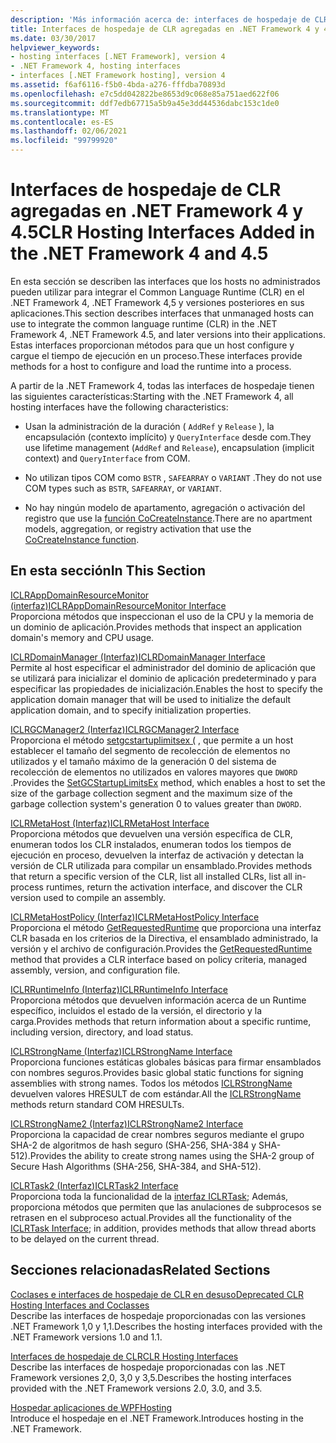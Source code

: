 ```yaml
---
description: 'Más información acerca de: interfaces de hospedaje de CLR agregadas en el .NET Framework 4 y 4,5'
title: Interfaces de hospedaje de CLR agregadas en .NET Framework 4 y 4.5
ms.date: 03/30/2017
helpviewer_keywords:
- hosting interfaces [.NET Framework], version 4
- .NET Framework 4, hosting interfaces
- interfaces [.NET Framework hosting], version 4
ms.assetid: f6af6116-f5b0-4bda-a276-fffdba70893d
ms.openlocfilehash: e7c5dd042822be8653d9c068e85a751aed622f06
ms.sourcegitcommit: ddf7edb67715a5b9a45e3dd44536dabc153c1de0
ms.translationtype: MT
ms.contentlocale: es-ES
ms.lasthandoff: 02/06/2021
ms.locfileid: "99799920"
---
```

# <a name="clr-hosting-interfaces-added-in-the-net-framework-4-and-45"></a><span data-ttu-id="c7c46-103">Interfaces de hospedaje de CLR agregadas en .NET Framework 4 y 4.5</span><span class="sxs-lookup"><span data-stu-id="c7c46-103">CLR Hosting Interfaces Added in the .NET Framework 4 and 4.5</span></span>

<span data-ttu-id="c7c46-104">En esta sección se describen las interfaces que los hosts no administrados pueden utilizar para integrar el Common Language Runtime (CLR) en el .NET Framework 4, .NET Framework 4,5 y versiones posteriores en sus aplicaciones.</span><span class="sxs-lookup"><span data-stu-id="c7c46-104">This section describes interfaces that unmanaged hosts can use to integrate the common language runtime (CLR) in the .NET Framework 4, .NET Framework 4.5, and later versions into their applications.</span></span> <span data-ttu-id="c7c46-105">Estas interfaces proporcionan métodos para que un host configure y cargue el tiempo de ejecución en un proceso.</span><span class="sxs-lookup"><span data-stu-id="c7c46-105">These interfaces provide methods for a host to configure and load the runtime into a process.</span></span>  
  
 <span data-ttu-id="c7c46-106">A partir de la .NET Framework 4, todas las interfaces de hospedaje tienen las siguientes características:</span><span class="sxs-lookup"><span data-stu-id="c7c46-106">Starting with the .NET Framework 4, all hosting interfaces have the following characteristics:</span></span>  
  
- <span data-ttu-id="c7c46-107">Usan la administración de la duración ( `AddRef` y `Release` ), la encapsulación (contexto implícito) y `QueryInterface` desde com.</span><span class="sxs-lookup"><span data-stu-id="c7c46-107">They use lifetime management (`AddRef` and `Release`), encapsulation (implicit context) and `QueryInterface` from COM.</span></span>  
  
- <span data-ttu-id="c7c46-108">No utilizan tipos COM como `BSTR` , `SAFEARRAY` o `VARIANT` .</span><span class="sxs-lookup"><span data-stu-id="c7c46-108">They do not use COM types such as `BSTR`, `SAFEARRAY`, or `VARIANT`.</span></span>  
  
- <span data-ttu-id="c7c46-109">No hay ningún modelo de apartamento, agregación o activación del registro que use la [función CoCreateInstance](/windows/win32/api/combaseapi/nf-combaseapi-cocreateinstance).</span><span class="sxs-lookup"><span data-stu-id="c7c46-109">There are no apartment models, aggregation, or registry activation that use the [CoCreateInstance function](/windows/win32/api/combaseapi/nf-combaseapi-cocreateinstance).</span></span>  
  
## <a name="in-this-section"></a><span data-ttu-id="c7c46-110">En esta sección</span><span class="sxs-lookup"><span data-stu-id="c7c46-110">In This Section</span></span>  

 [<span data-ttu-id="c7c46-111">ICLRAppDomainResourceMonitor (interfaz)</span><span class="sxs-lookup"><span data-stu-id="c7c46-111">ICLRAppDomainResourceMonitor Interface</span></span>](iclrappdomainresourcemonitor-interface.md)  
 <span data-ttu-id="c7c46-112">Proporciona métodos que inspeccionan el uso de la CPU y la memoria de un dominio de aplicación.</span><span class="sxs-lookup"><span data-stu-id="c7c46-112">Provides methods that inspect an application domain's memory and CPU usage.</span></span>  
  
 [<span data-ttu-id="c7c46-113">ICLRDomainManager (Interfaz)</span><span class="sxs-lookup"><span data-stu-id="c7c46-113">ICLRDomainManager Interface</span></span>](iclrdomainmanager-interface.md)  
 <span data-ttu-id="c7c46-114">Permite al host especificar el administrador del dominio de aplicación que se utilizará para inicializar el dominio de aplicación predeterminado y para especificar las propiedades de inicialización.</span><span class="sxs-lookup"><span data-stu-id="c7c46-114">Enables the host to specify the application domain manager that will be used to initialize the default application domain, and to specify initialization properties.</span></span>  
  
 [<span data-ttu-id="c7c46-115">ICLRGCManager2 (Interfaz)</span><span class="sxs-lookup"><span data-stu-id="c7c46-115">ICLRGCManager2 Interface</span></span>](iclrgcmanager2-interface.md)  
 <span data-ttu-id="c7c46-116">Proporciona el método [setgcstartuplimitsex (](iclrgcmanager2-setgcstartuplimitsex-method.md) , que permite a un host establecer el tamaño del segmento de recolección de elementos no utilizados y el tamaño máximo de la generación 0 del sistema de recolección de elementos no utilizados en valores mayores que `DWORD` .</span><span class="sxs-lookup"><span data-stu-id="c7c46-116">Provides the [SetGCStartupLimitsEx](iclrgcmanager2-setgcstartuplimitsex-method.md) method, which enables a host to set the size of the garbage collection segment and the maximum size of the garbage collection system's generation 0 to values greater than `DWORD`.</span></span>  
  
 [<span data-ttu-id="c7c46-117">ICLRMetaHost (Interfaz)</span><span class="sxs-lookup"><span data-stu-id="c7c46-117">ICLRMetaHost Interface</span></span>](iclrmetahost-interface.md)  
 <span data-ttu-id="c7c46-118">Proporciona métodos que devuelven una versión específica de CLR, enumeran todos los CLR instalados, enumeran todos los tiempos de ejecución en proceso, devuelven la interfaz de activación y detectan la versión de CLR utilizada para compilar un ensamblado.</span><span class="sxs-lookup"><span data-stu-id="c7c46-118">Provides methods that return a specific version of the CLR, list all installed CLRs, list all in-process runtimes, return the activation interface, and discover the CLR version used to compile an assembly.</span></span>  
  
 [<span data-ttu-id="c7c46-119">ICLRMetaHostPolicy (Interfaz)</span><span class="sxs-lookup"><span data-stu-id="c7c46-119">ICLRMetaHostPolicy Interface</span></span>](iclrmetahostpolicy-interface.md)  
 <span data-ttu-id="c7c46-120">Proporciona el método [GetRequestedRuntime](iclrmetahostpolicy-getrequestedruntime-method.md) que proporciona una interfaz CLR basada en los criterios de la Directiva, el ensamblado administrado, la versión y el archivo de configuración.</span><span class="sxs-lookup"><span data-stu-id="c7c46-120">Provides the [GetRequestedRuntime](iclrmetahostpolicy-getrequestedruntime-method.md) method that provides a CLR interface based on policy criteria, managed assembly, version, and configuration file.</span></span>  
  
 [<span data-ttu-id="c7c46-121">ICLRRuntimeInfo (Interfaz)</span><span class="sxs-lookup"><span data-stu-id="c7c46-121">ICLRRuntimeInfo Interface</span></span>](iclrruntimeinfo-interface.md)  
 <span data-ttu-id="c7c46-122">Proporciona métodos que devuelven información acerca de un Runtime específico, incluidos el estado de la versión, el directorio y la carga.</span><span class="sxs-lookup"><span data-stu-id="c7c46-122">Provides methods that return information about a specific runtime, including version, directory, and load status.</span></span>  
  
 [<span data-ttu-id="c7c46-123">ICLRStrongName (Interfaz)</span><span class="sxs-lookup"><span data-stu-id="c7c46-123">ICLRStrongName Interface</span></span>](iclrstrongname-interface.md)  
 <span data-ttu-id="c7c46-124">Proporciona funciones estáticas globales básicas para firmar ensamblados con nombres seguros.</span><span class="sxs-lookup"><span data-stu-id="c7c46-124">Provides basic global static functions for signing assemblies with strong names.</span></span> <span data-ttu-id="c7c46-125">Todos los métodos [ICLRStrongName](iclrstrongname-interface.md) devuelven valores HRESULT de com estándar.</span><span class="sxs-lookup"><span data-stu-id="c7c46-125">All the [ICLRStrongName](iclrstrongname-interface.md) methods return standard COM HRESULTs.</span></span>  
  
 [<span data-ttu-id="c7c46-126">ICLRStrongName2 (Interfaz)</span><span class="sxs-lookup"><span data-stu-id="c7c46-126">ICLRStrongName2 Interface</span></span>](iclrstrongname2-interface.md)  
 <span data-ttu-id="c7c46-127">Proporciona la capacidad de crear nombres seguros mediante el grupo SHA-2 de algoritmos de hash seguro (SHA-256, SHA-384 y SHA-512).</span><span class="sxs-lookup"><span data-stu-id="c7c46-127">Provides the ability to create strong names using the SHA-2 group of Secure Hash Algorithms (SHA-256, SHA-384, and SHA-512).</span></span>  
  
 [<span data-ttu-id="c7c46-128">ICLRTask2 (Interfaz)</span><span class="sxs-lookup"><span data-stu-id="c7c46-128">ICLRTask2 Interface</span></span>](iclrtask2-interface.md)  
 <span data-ttu-id="c7c46-129">Proporciona toda la funcionalidad de la [interfaz ICLRTask](iclrtask-interface.md); Además, proporciona métodos que permiten que las anulaciones de subprocesos se retrasen en el subproceso actual.</span><span class="sxs-lookup"><span data-stu-id="c7c46-129">Provides all the functionality of the [ICLRTask Interface](iclrtask-interface.md); in addition, provides methods that allow thread aborts to be delayed on the current thread.</span></span>  
  
## <a name="related-sections"></a><span data-ttu-id="c7c46-130">Secciones relacionadas</span><span class="sxs-lookup"><span data-stu-id="c7c46-130">Related Sections</span></span>  

 [<span data-ttu-id="c7c46-131">Coclases e interfaces de hospedaje de CLR en desuso</span><span class="sxs-lookup"><span data-stu-id="c7c46-131">Deprecated CLR Hosting Interfaces and Coclasses</span></span>](deprecated-clr-hosting-interfaces-and-coclasses.md)  
 <span data-ttu-id="c7c46-132">Describe las interfaces de hospedaje proporcionadas con las versiones .NET Framework 1,0 y 1,1.</span><span class="sxs-lookup"><span data-stu-id="c7c46-132">Describes the hosting interfaces provided with the .NET Framework versions 1.0 and 1.1.</span></span>  
  
 [<span data-ttu-id="c7c46-133">Interfaces de hospedaje de CLR</span><span class="sxs-lookup"><span data-stu-id="c7c46-133">CLR Hosting Interfaces</span></span>](clr-hosting-interfaces.md)  
 <span data-ttu-id="c7c46-134">Describe las interfaces de hospedaje proporcionadas con las .NET Framework versiones 2,0, 3,0 y 3,5.</span><span class="sxs-lookup"><span data-stu-id="c7c46-134">Describes the hosting interfaces provided with the .NET Framework versions 2.0, 3.0, and 3.5.</span></span>  
  
 [<span data-ttu-id="c7c46-135">Hospedar aplicaciones de WPF</span><span class="sxs-lookup"><span data-stu-id="c7c46-135">Hosting</span></span>](index.md)  
 <span data-ttu-id="c7c46-136">Introduce el hospedaje en el .NET Framework.</span><span class="sxs-lookup"><span data-stu-id="c7c46-136">Introduces hosting in the .NET Framework.</span></span>
